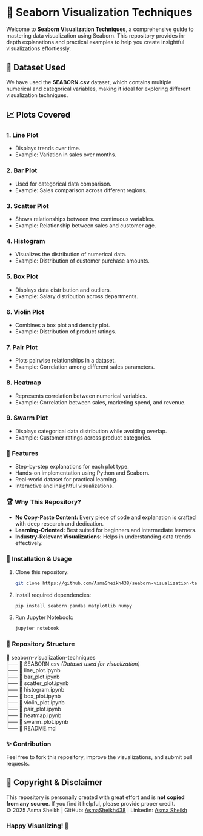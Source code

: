 # 🎨 Seaborn Visualization Techniques

Welcome to **Seaborn Visualization Techniques**, a comprehensive guide to mastering data visualization using Seaborn. This repository provides in-depth explanations and practical examples to help you create insightful visualizations effortlessly.

## 📂 Dataset Used
We have used the **SEABORN.csv** dataset, which contains multiple numerical and categorical variables, making it ideal for exploring different visualization techniques.

## 📈 Plots Covered

### 1. **Line Plot**
   - Displays trends over time.
   - Example: Variation in sales over months.

### 2. **Bar Plot**
   - Used for categorical data comparison.
   - Example: Sales comparison across different regions.

### 3. **Scatter Plot**
   - Shows relationships between two continuous variables.
   - Example: Relationship between sales and customer age.

### 4. **Histogram**
   - Visualizes the distribution of numerical data.
   - Example: Distribution of customer purchase amounts.

### 5. **Box Plot**
   - Displays data distribution and outliers.
   - Example: Salary distribution across departments.

### 6. **Violin Plot**
   - Combines a box plot and density plot.
   - Example: Distribution of product ratings.

### 7. **Pair Plot**
   - Plots pairwise relationships in a dataset.
   - Example: Correlation among different sales parameters.

### 8. **Heatmap**
   - Represents correlation between numerical variables.
   - Example: Correlation between sales, marketing spend, and revenue.

### 9. **Swarm Plot**
   - Displays categorical data distribution while avoiding overlap.
   - Example: Customer ratings across product categories.

### 🚀 Features
- Step-by-step explanations for each plot type.
- Hands-on implementation using Python and Seaborn.
- Real-world dataset for practical learning.
- Interactive and insightful visualizations.

### 🏆 Why This Repository?
- **No Copy-Paste Content:** Every piece of code and explanation is crafted with deep research and dedication.
- **Learning-Oriented:** Best suited for beginners and intermediate learners.
- **Industry-Relevant Visualizations:** Helps in understanding data trends effectively.

### 📝 Installation & Usage
1. Clone this repository:
   ```bash
   git clone https://github.com/AsmaSheikh438/seaborn-visualization-techniques.git
   ```
2. Install required dependencies:
   ```bash
   pip install seaborn pandas matplotlib numpy
   ```
3. Run Jupyter Notebook:
   ```bash
   jupyter notebook
   ```

### 📂 Repository Structure
📂 seaborn-visualization-techniques  
├── 📄 SEABORN.csv  *(Dataset used for visualization)*  
├── 📄 line_plot.ipynb  
├── 📄 bar_plot.ipynb  
├── 📄 scatter_plot.ipynb  
├── 📄 histogram.ipynb  
├── 📄 box_plot.ipynb  
├── 📄 violin_plot.ipynb  
├── 📄 pair_plot.ipynb  
├── 📄 heatmap.ipynb  
├── 📄 swarm_plot.ipynb  
└── 📄 README.md  

### ✨ Contribution
Feel free to fork this repository, improve the visualizations, and submit pull requests.

## 📜 Copyright & Disclaimer
This repository is personally created with great effort and is **not copied from any source**. If you find it helpful, please provide proper credit.  
© 2025 Asma Sheikh | GitHub: [AsmaSheikh438](https://github.com/AsmaSheikh438) | LinkedIn: [Asma Sheikh](https://www.linkedin.com/in/asma-sheikh-43bbab328/)

### Happy Visualizing! 🚀





